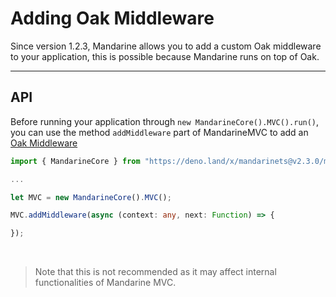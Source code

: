 # Adding Oak Middleware
Since version 1.2.3, Mandarine allows you to add a custom Oak middleware to your application, this is possible because Mandarine runs on top of Oak.

----

## API
Before running your application through `new MandarineCore().MVC().run()`, you can use the method `addMiddleware` part of MandarineMVC to add an [Oak Middleware](https://github.com/oakserver/oak#application-middleware-and-context)

```typescript
import { MandarineCore } from "https://deno.land/x/mandarinets@v2.3.0/mod.ts";

... 

let MVC = new MandarineCore().MVC();

MVC.addMiddleware(async (context: any, next: Function) => {

});
```

&nbsp;

> Note that this is not recommended as it may affect internal functionalities of Mandarine MVC. 




